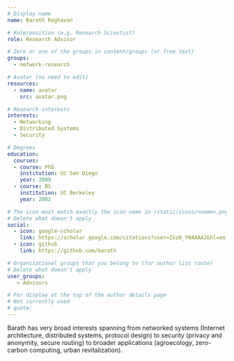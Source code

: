 ```yaml
---
# Display name
name: Barath Raghavan

# Role/position (e.g. Research Scientist)
role: Research Advisor 

# Zero or one of the groups in content/groups (or free text)
groups: 
  - network-research

# Avatar (no need to edit)
resources:
  - name: avatar
    src: avatar.png

# Research interests
interests:
  - Networking
  - Distributed Systems
  - Security

# Degrees
education:
  courses:
  - course: PhD
    institution: UC San Diego
    year: 2009
  - course: BS
    institution: UC Berkeley
    year: 2002

# The icon must match exactly the icon name in /static/icons/<name>.png
# Delete what doesn't apply
social:
  - icon: google-scholar
    link: https://scholar.google.com/citations?user=Ikz6_Y0AAAAJ&hl=en
  - icon: github
    link: https://github.com/barath

# Organizational groups that you belong to (for author list route)
# Delete what doesn't apply
user_groups:
   - Advisors

# For display at the top of the author details page
# Not currently used
# quote:
---
```


Barath has very broad interests spanning from networked systems (Internet architecture, distributed systems, protocol design) to security (privacy and anonymity, secure routing) to broader applications (agroecology, zero-carbon computing, urban revitalization).
